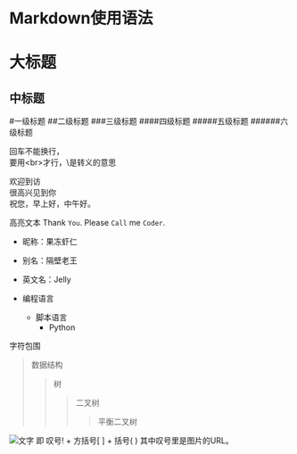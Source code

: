 # Markdown使用语法


大标题
=====

中标题
----------



#一级标题 
##二级标题 
###三级标题 
####四级标题 
#####五级标题 
######六级标题

回车不能换行，<br>
要用\<br>才行，\是转义的意思


欢迎到访<br>
很高兴见到你<br>
祝您，早上好，中午好。
        
        
高亮文本
Thank `You`. Please `Call` me `Coder`.


* 昵称：果冻虾仁 
* 别名：隔壁老王
* 英文名：Jelly


* 编程语言 
    * 脚本语言 
        * Python
        

字符包围
>数据结构
>>树
>>>二叉树
>>>>平衡二叉树

![文字](url "鼠标悬停显示信息")
即 叹号! + 方括号[ ] + 括号( ) 其中叹号里是图片的URL。
